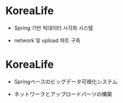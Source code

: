# KoreaLife
* Spring 기반 빅데이터 시각화 시스템

* network 및 upload 파트 구축



# KoreaLife
* Springベースのビッグデータ可視化システム

* ネットワークとアップロードパーツの構築

